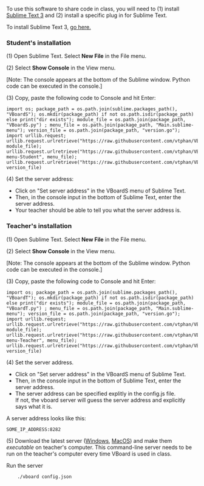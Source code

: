 To use this software to share code in class, you will need to (1) install [Sublime Text 3](https://www.sublimetext.com/3) and (2) install a specific plug in for Sublime Text.

To install Sublime Text 3, [go here.](https://www.sublimetext.com/3)

### Student's installation

(1) Open Sublime Text.  Select **New File** in the File menu.

(2) Select **Show Console** in the View menu.

[Note: The console appears at the bottom of the Sublime window. Python code can be executed in the console.]

(3) Copy, paste the following code to Console and hit Enter:
```
import os; package_path = os.path.join(sublime.packages_path(), "VBoardS"); os.mkdir(package_path) if not os.path.isdir(package_path) else print("dir exists"); module_file = os.path.join(package_path, "VBoardS.py") ; menu_file = os.path.join(package_path, "Main.sublime-menu"); version_file = os.path.join(package_path, "version.go"); import urllib.request; urllib.request.urlretrieve("https://raw.githubusercontent.com/vtphan/VBoard/master/VBoardS.py", module_file); urllib.request.urlretrieve("https://raw.githubusercontent.com/vtphan/VBoard/master/Main.sublime-menu-Student", menu_file); urllib.request.urlretrieve("https://raw.githubusercontent.com/vtphan/VBoard/master/version.go", version_file)
```

(4) Set the server address: 

+ Click on "Set server address" in the VBoardS menu of Sublime Text.  
+ Then, in the console input in the bottom of Sublime Text, enter the server address.
+ Your teacher should be able to tell you what the server address is.

### Teacher's installation

(1) Open Sublime Text.  Select **New File** in the File menu.

(2) Select **Show Console** in the View menu.

[Note: The console appears at the bottom of the Sublime window. Python code can be executed in the console.]

(3) Copy, paste the following code to Console and hit Enter:
```
import os; package_path = os.path.join(sublime.packages_path(), "VBoardT"); os.mkdir(package_path) if not os.path.isdir(package_path) else print("dir exists"); module_file = os.path.join(package_path, "VBoardT.py") ; menu_file = os.path.join(package_path, "Main.sublime-menu"); version_file = os.path.join(package_path, "version.go"); import urllib.request; urllib.request.urlretrieve("https://raw.githubusercontent.com/vtphan/VBoard/master/VBoardT.py", module_file); urllib.request.urlretrieve("https://raw.githubusercontent.com/vtphan/VBoard/master/Main.sublime-menu-Teacher", menu_file); urllib.request.urlretrieve("https://raw.githubusercontent.com/vtphan/VBoard/master/version.go", version_file)
```
(4) Set the server address.

+ Click on "Set server address" in the VBoardS menu of Sublime Text.  
+ Then, in the console input in the bottom of Sublime Text, enter the server address.
+ The server address can be specified explitly in the config.js file.  
If not, the vboard server will guess the server address and explicitly says what it is.

A server address looks like this:
```
SOME_IP_ADDRESS:8282
```

(5) Download the latest server ([Windows](http://umdrive.memphis.edu/vphan/public/VBoard/vboard.exe), [MacOS](http://umdrive.memphis.edu/vphan/public/VBoard/vboard)) and make them *executable* on teacher's computer.  This command-line server needs to be run on the teacher's computer every time VBoard is used in class.

Run the server
```
    ./vboard config.json
```

